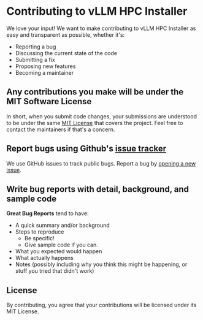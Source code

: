 # Contributing to vLLM HPC Installer

We love your input! We want to make contributing to vLLM HPC Installer as easy and transparent as possible, whether it's:

- Reporting a bug
- Discussing the current state of the code
- Submitting a fix
- Proposing new features
- Becoming a maintainer

## Any contributions you make will be under the MIT Software License

In short, when you submit code changes, your submissions are understood to be under the same [MIT License](http://choosealicense.com/licenses/mit/) that covers the project. Feel free to contact the maintainers if that's a concern.

## Report bugs using Github's [issue tracker](https://github.com/AI-DarwinLabs/vllm-hpc-installer/issues)

We use GitHub issues to track public bugs. Report a bug by [opening a new issue](https://github.com/AI-DarwinLabs/vllm-hpc-installer/issues/new).

## Write bug reports with detail, background, and sample code

**Great Bug Reports** tend to have:

- A quick summary and/or background
- Steps to reproduce
  - Be specific!
  - Give sample code if you can.
- What you expected would happen
- What actually happens
- Notes (possibly including why you think this might be happening, or stuff you tried that didn't work)

## License

By contributing, you agree that your contributions will be licensed under its MIT License.
